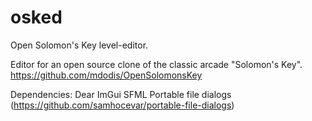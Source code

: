 ﻿# osked
Open Solomon's Key level-editor.

Editor for an open source clone of the classic arcade "Solomon's Key".
https://github.com/mdodis/OpenSolomonsKey

Dependencies:
Dear ImGui
SFML
Portable file dialogs (https://github.com/samhocevar/portable-file-dialogs)
